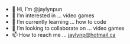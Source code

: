 - 👋 Hi, I’m @jaylynpun
- 👀 I’m interested in ... video games
- 🌱 I’m currently learning ... how to code
- 💞️ I’m looking to collaborate on ... video games
- 📫 How to reach me ... jaylynp@hotmail.ca

<!---
jaylynpun/jaylynpun is a ✨ special ✨ repository because its `README.md` (this file) appears on your GitHub profile.
You can click the Preview link to take a look at your changes.
--->
